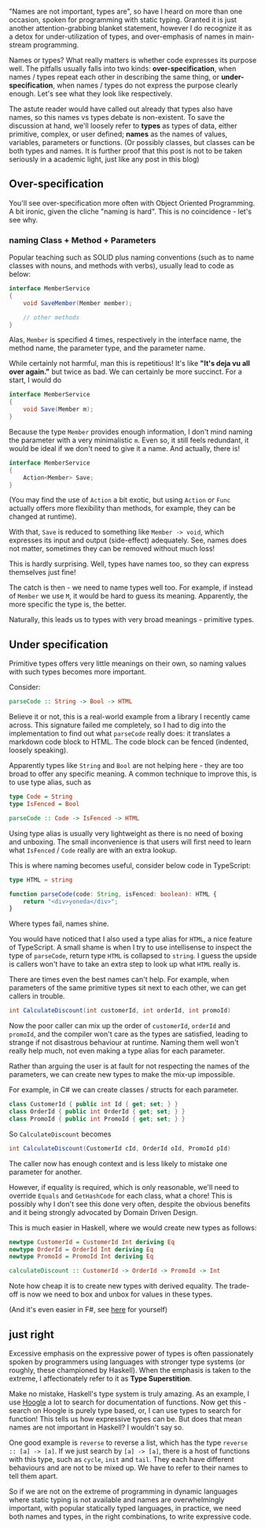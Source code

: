 "Names are not important, types are", so have I heard on more than one occasion, spoken for programming with static typing. Granted it is just another attention-grabbing blanket statement, however I do recognize it as a detox for under-utilization of types, and over-emphasis of names in main-stream programming. 

Names or types? What really matters is whether code expresses its purpose well. The pitfalls usually falls into two kinds: **over-specification**, when names / types repeat each other in describing the same thing, or **under-specification**, when names / types do not express the purpose clearly enough. Let's see what they look like respectively.

The astute reader would have called out already that types also have names, so this names vs types debate is non-existent. To save the discussion at hand, we'll loosely refer to **types** as types of data, either primitive, complex, or user defined; **names** as the names of values, variables, parameters or functions. (Or possibly classes, but classes can be both types and names. It is further proof that this post is not to be taken seriously in a academic light, just like any post in this blog)

## Over-specification

You'll see over-specification more often with Object Oriented Programming. A bit ironic, given the cliche "naming is hard". This is no coincidence - let's see why.

### naming Class + Method + Parameters

Popular teaching such as SOLID plus naming conventions (such as to name classes with nouns, and methods with verbs), usually lead to code as below:

```csharp
interface MemberService
{
    void SaveMember(Member member);

    // other methods
}
```

Alas, `Member` is specified 4 times, respectively in the interface name, the method name, the parameter type, and the parameter name.

While certainly not harmful, man this is repetitious! It's like **"It's deja vu all over again."** but twice as bad. We can certainly be more succinct. For a start, I would do

```csharp
interface MemberService
{
    void Save(Member m);
}
```

Because the type `Member` provides enough information, I don't mind naming the parameter with a very minimalistic `m`. Even so, it still feels redundant, it would be ideal if we don't need to give it a name. And actually, there is!

```csharp
interface MemberService
{
    Action<Member> Save;
}
```

(You may find the use of `Action` a bit exotic, but using `Action` or `Func` actually offers more flexibility than methods, for example, they can be changed at runtime).

With that, `Save` is reduced to something like `Member -> void`, which expresses its input and output (side-effect) adequately. See, names does not matter, sometimes they can be removed without much loss!

This is hardly surprising. Well, types have names too, so they can express themselves just fine! 

The catch is then - we need to name types well too. For example, if instead of `Member` we use `M`, it would be hard to guess its meaning. Apparently, the more specific the type is, the better.

Naturally, this leads us to types with very broad meanings - primitive types.

## Under specification

Primitive types offers very little meanings on their own, so naming values with such types becomes more important.

Consider:

```haskell
parseCode :: String -> Bool -> HTML
```

Believe it or not, this is a real-world example from a library I recently came across. This signature failed me completely, so I had to dig into the implementation to find out what `parseCode` really does: it translates a markdown code block to HTML. The code block can be fenced (indented, loosely speaking).

Apparently types like `String` and `Bool` are not helping here - they are too broad to offer any specific meaning. A common technique to improve this, is to use type alias, such as

```haskell
type Code = String
type IsFenced = Bool

parseCode :: Code -> IsFenced -> HTML
```

Using type alias is usually very lightweight as there is no need of boxing and unboxing. The small inconvenience is that users will first need to learn what `IsFenced` / `Code` really are with an extra lookup.

This is where naming becomes useful, consider below code in TypeScript:

```typescript
type HTML = string

function parseCode(code: String, isFenced: boolean): HTML {
    return "<div>yoneda</div>";
}
```

Where types fail, names shine. 

You would have noticed that I also used a type alias for `HTML`, a nice feature of TypeScript. A small shame is when I try to use intellisense to inspect the type of `parseCode`, return type `HTML` is collapsed to `string`. I guess the upside is callers won't have to take an extra step to look up what `HTML` really is.

There are times even the best names can't help. For example, when parameters of the same primitive types sit next to each other, we can get callers in trouble.

```csharp
int CalculateDiscount(int customerId, int orderId, int promoId)
```

Now the poor caller can mix up the order of `customerId`, `orderId` and `promoId`, and the compiler won't care as the types are satisfied, leading to strange if not disastrous behaviour at runtime. Naming them well won't really help much, not even making a type alias for each parameter.

Rather than arguing the user is at fault for not respecting the names of the parameters, we can create new types to make the mix-up impossible.

For example, in C# we can create classes / structs for each parameter.

```csharp
class CustomerId { public int Id { get; set; } }
class OrderId { public int OrderId { get; set; } }
class PromoId { public int PromoId { get; set; } }
```

So `CalculateDiscount` becomes

```csharp
int CalculateDiscount(CustomerId cId, OrderId oId, PromoId pId)
```

The caller now has enough context and is less likely to mistake one parameter for another.

However, if equality is required, which is only reasonable, we'll need to override `Equals` and `GetHashCode` for each class, what a chore! This is possibly why I don't see this done very often, despite the obvious benefits and it being strongly advocated by Domain Driven Design.

This is much easier in Haskell, where we would create new types as follows:

```haskell
newtype CustomerId = CustomerId Int deriving Eq
newtype OrderId = OrderId Int deriving Eq
newtype PromoId = PromoId Int deriving Eq

calculateDiscount :: CustomerId -> OrderId -> PromoId -> Int
```

Note how cheap it is to create new types with derived equality. The trade-off is now we need to box and unbox for values in these types.

(And it's even easier in F#, see [here](https://fsharpforfunandprofit.com/posts/designing-with-types-single-case-dus/) for yourself)

## just right

Excessive emphasis on the expressive power of types is often passionately spoken by programmers using languages with stronger type systems (or roughly, these championed by Haskell). When the emphasis is taken to the extreme, I affectionately refer to it as **Type Superstition**. 

Make no mistake, Haskell's type system is truly amazing. As an example, I use [Hoogle](https://www.haskell.org/hoogle/) a lot to search for documentation of functions. Now get this - search on Hoogle is purely type based, or, I can use types to search for function! This tells us how expressive types can be. But does that mean names are not important in Haskell? I wouldn't say so.

One good example is `reverse` to reverse a list, which has the type `reverse :: [a] -> [a]`. If we just search by `[a] -> [a]`, there is a host of functions with this type, such as `cycle`, `init` and `tail`. They each have different behaviours and are not to be mixed up. We have to refer to their names to tell them apart.

So if we are not on the extreme of programming in dynamic languages where static typing is not available and names are overwhelmingly important, with popular statically typed languages, in practice, we need both names and types, in the right combinations, to write expressive code.